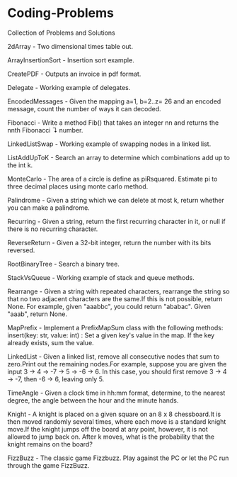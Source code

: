 # Coding-Problems
Collection of Problems and Solutions

2dArray - Two dimensional times table out.

ArrayInsertionSort - Insertion sort example.

CreatePDF - Outputs an invoice in pdf format.

Delegate - Working example of delegates.

EncodedMessages - Given the mapping a=1, b=2..z= 26 and an encoded message, count the number of ways it can decoded.

Fibonacci - Write a method Fib() that takes an integer nn and returns the nnth Fibonacci ↴ number.

LinkedListSwap - Working example of swapping nodes in a linked list.

ListAddUpToK - Search an array to determine which combinations add up to the int k.

MonteCarlo - The area of a circle is define as piRsquared. Estimate pi to three decimal places using monte carlo method.

Palindrome - Given a string which we can delete at most k, return whether you can make a palindrome.

Recurring - Given a string, return the first recurring character in it, or null if there is no recurring character.

ReverseReturn - Given a 32-bit integer, return the number with its bits reversed.

RootBinaryTree - Search a binary tree.

StackVsQueue - Working example of stack and queue methods.

Rearrange - Given a string with repeated characters, rearrange the string so that no two adjacent characters are the same.If this is not possible, return None. For example, given "aaabbc", you could return "ababac". Given "aaab", return None.

MapPrefix - Implement a PrefixMapSum class with the following methods: insert(key: str, value: int) : Set a given key's value in the map. If the key already exists, sum the value.

LinkedList - Given a linked list, remove all consecutive nodes that sum to zero.Print out the remaining nodes.For example, suppose you are given the input 3 -> 4 -> -7 -> 5 -> -6 -> 6. In this case, you should first remove 3 -> 4 -> -7, then -6 -> 6, leaving only 5.

TimeAngle - Given a clock time in hh:mm format, determine, to the nearest degree, the angle between the hour and the minute hands.

Knight - A knight is placed on a given square on an 8 x 8 chessboard.It is then moved randomly several times, where each move is a standard knight move.If the knight jumps off the board at any point, however, it is not allowed to jump back on. After k moves, what is the probability that the knight remains on the board?

FizzBuzz - The classic game Fizzbuzz. Play against the PC or let the PC run through the game FizzBuzz.


